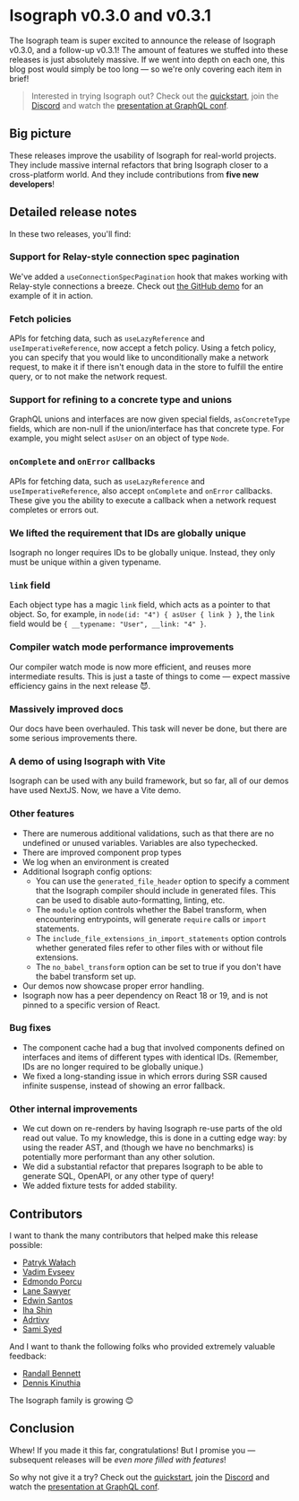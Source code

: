 # Isograph v0.3.0 and v0.3.1

The Isograph team is super excited to announce the release of Isograph v0.3.0, and a follow-up v0.3.1! The amount of features we stuffed into these releases is just absolutely massive. If we went into depth on each one, this blog post would simply be too long — so we're only covering each item in brief!

> Interested in trying Isograph out? Check out the [quickstart](https://isograph.dev/docs/quickstart/), join the [Discord](https://discord.gg/qcHUxb6deQ) and watch the [presentation at GraphQL conf](https://www.youtube.com/watch?v=sf8ac2NtwPY).

## Big picture

These releases improve the usability of Isograph for real-world projects. They include massive internal refactors that bring Isograph closer to a cross-platform world. And they include contributions from **five new developers**!

## Detailed release notes

In these two releases, you'll find:

### Support for Relay-style connection spec pagination

We've added a `useConnectionSpecPagination` hook that makes working with Relay-style connections a breeze. Check out [the GitHub demo](https://github.com/isographlabs/isograph/blob/9cb0ac6dbd383b1b21df5b0686273d0a02288c27/demos/github-demo/src/isograph-components/UserRepositoryList.tsx#L22) for an example of it in action.

### Fetch policies

APIs for fetching data, such as `useLazyReference` and `useImperativeReference`, now accept a fetch policy. Using a fetch policy, you can specify that you would like to unconditionally make a network request, to make it if there isn't enough data in the store to fulfill the entire query, or to not make the network request.

### Support for refining to a concrete type and unions

GraphQL unions and interfaces are now given special fields, `asConcreteType` fields, which are non-null if the union/interface has that concrete type. For example, you might select `asUser` on an object of type `Node`.

### `onComplete` and `onError` callbacks

APIs for fetching data, such as `useLazyReference` and `useImperativeReference`, also accept `onComplete` and `onError` callbacks. These give you the ability to execute a callback when a network request completes or errors out.

### We lifted the requirement that IDs are globally unique

Isograph no longer requires IDs to be globally unique. Instead, they only must be unique within a given typename.

### `link` field

Each object type has a magic `link` field, which acts as a pointer to that object. So, for example, in `node(id: "4") { asUser { link } }`, the `link` field would be `{ __typename: "User", __link: "4" }`.

### Compiler watch mode performance improvements

Our compiler watch mode is now more efficient, and reuses more intermediate results. This is just a taste of things to come — expect massive efficiency gains in the next release 😈.

### Massively improved docs

Our docs have been overhauled. This task will never be done, but there are some serious improvements there.

### A demo of using Isograph with Vite

Isograph can be used with any build framework, but so far, all of our demos have used NextJS. Now, we have a Vite demo.

### Other features

- There are numerous additional validations, such as that there are no undefined or unused variables. Variables are also typechecked.
- There are improved component prop types
- We log when an environment is created
- Additional Isograph config options:
  - You can use the `generated_file_header` option to specify a comment that the Isograph compiler should include in generated files. This can be used to disable auto-formatting, linting, etc.
  - The `module` option controls whether the Babel transform, when encountering entrypoints, will generate `require` calls or `import` statements.
  - The `include_file_extensions_in_import_statements` option controls whether generated files refer to other files with or without file extensions.
  - The `no_babel_transform` option can be set to true if you don't have the babel transform set up.
- Our demos now showcase proper error handling.
- Isograph now has a peer dependency on React 18 or 19, and is not pinned to a specific version of React.

### Bug fixes

- The component cache had a bug that involved components defined on interfaces and items of different types with identical IDs. (Remember, IDs are no longer required to be globally unique.)
- We fixed a long-standing issue in which errors during SSR caused infinite suspense, instead of showing an error fallback.

### Other internal improvements

- We cut down on re-renders by having Isograph re-use parts of the old read out value. To my knowledge, this is done in a cutting edge way: by using the reader AST, and (though we have no benchmarks) is potentially more performant than any other solution.
- We did a substantial refactor that prepares Isograph to be able to generate SQL, OpenAPI, or any other type of query!
- We added fixture tests for added stability.

## Contributors

I want to thank the many contributors that helped make this release possible:

- [Patryk Wałach](https://github.com/PatrykWalach)
- [Vadim Evseev](https://github.com/ch1ffa)
- [Edmondo Porcu](https://github.com/edmondop)
- [Lane Sawyer](https://github.com/lanesawyer)
- [Edwin Santos](https://github.com/dialectician4)
- [Iha Shin](https://github.com/XiNiHa)
- [Adrtivv](https://github.com/adrtivv)
- [Sami Syed](https://github.com/saminoorsyed)

And I want to thank the following folks who provided extremely valuable feedback:

- [Randall Bennett](https://github.com/randallb)
- [Dennis Kinuthia](https://github.com/tigawanna)

The Isograph family is growing 😊

## Conclusion

Whew! If you made it this far, congratulations! But I promise you — subsequent releases will be _even more filled with features_!

So why not give it a try? Check out the [quickstart](https://isograph.dev/docs/quickstart/), join the [Discord](https://discord.gg/qcHUxb6deQ) and watch the [presentation at GraphQL conf](https://www.youtube.com/watch?v=sf8ac2NtwPY).
